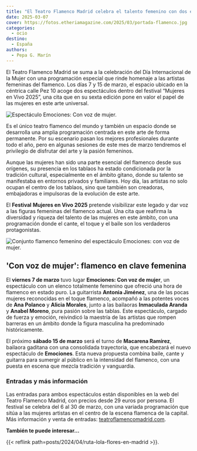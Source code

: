 ```yaml
---
title: "El Teatro Flamenco Madrid celebra el talento femenino con dos espectáculos por el Día de la Mujer"
date: 2025-03-07
cover: https://fotos.etheriamagazine.com/2025/03/portada-flamenco.jpg
categories: 
  - ocio
destino: 
  - España
authors: 
  - Pepa G. Marín
---
```


El Teatro Flamenco Madrid se suma a la celebración del Día Internacional de la Mujer con 
una programación especial que rinde homenaje a las artistas femeninas del flamenco. Los 
días 7 y 15 de marzo, el espacio ubicado en la céntrica calle Pez 10 acoge dos 
espectáculos dentro del festival “Mujeres en Vivo 2025”, una cita que en su sexta 
edición pone en valor el papel de las mujeres en este arte universal. 

![Espectáculo Emociones: Con voz de mujer.](https://fotos.etheriamagazine.com/2025/03/teatro-flamenco-madrid.jpg "Espectáculo Emociones: Con voz de mujer. © Pepa García")

Es el único teatro flamenco del mundo y también un espacio donde se desarrolla una 
amplia programación centrada en este arte de forma permanente. Por su escenario pasan 
los mejores profesionales durante todo el año, pero en algunas sesiones de este mes de 
marzo tendremos el privilegio de disfrutar del arte y la pasión femeninos. 

Aunque las mujeres han sido una parte esencial del flamenco desde sus orígenes, su 
presencia en los tablaos ha estado condicionada por la tradición cultural, especialmente 
en el ámbito gitano, donde su talento se manifestaba en entornos privados y familiares. 
Hoy día, las artistas no solo ocupan el centro de los tablaos, sino que también son 
creadoras, embajadoras e impulsoras de la evolución de este arte. 

El **Festival** **Mujeres en Vivo 2025** pretende visibilizar este legado y dar voz a 
las figuras femeninas del flamenco actual. Una cita que reafirma la diversidad y riqueza 
del talento de las mujeres en este ámbito, con una programación donde el cante, el toque 
y el baile son los verdaderos protagonistas. 

![Conjunto flamenco femenino del espectáculo Emociones: con voz de mujer.](https://fotos.etheriamagazine.com/2025/03/grupo-flamenco.jpg "Conjunto flamenco femenino del espectáculo Emociones: con voz de mujer. © Pepa García")

## 'Con voz de mujer': flamenco en clave femenina

El **viernes 7 de marzo** tuvo lugar **Emociones: Con voz de mujer**, un espectáculo con 
un elenco totalmente femenino que ofreció una hora de flamenco en estado puro. La 
guitarrista **Antonia Jiménez**, una de las pocas mujeres reconocidas en el toque 
flamenco, acompañó a las potentes voces de **Ana Polanco** y **Alicia Morales**, junto a 
las bailaoras **Inmaculada Aranda** y **Anabel Moreno**, pura pasión sobre las tablas. 
Este espectáculo, cargado de fuerza y emoción, reivindicó la maestría de las artistas 
que rompen barreras en un ámbito donde la figura masculina ha predominado 
históricamente. 

El próximo **sábado 15 de marzo** será el turno de **Macarena Ramírez**, bailaora 
gaditana con una consolidada trayectoria, que encabezará el nuevo espectáculo de 
**Emociones**. Esta nueva propuesta combina baile, cante y guitarra para sumergir al 
público en la intensidad del flamenco, con una puesta en escena que mezcla tradición y 
vanguardia. 

### Entradas y más información

Las entradas para ambos espectáculos están disponibles en la web del Teatro Flamenco 
Madrid, con precios desde 29 euros por persona. El festival se celebra del 6 al 30 de 
marzo, con una variada programación que sitúa a las mujeres artistas en el centro de la 
escena flamenca de la capital. Más información y venta de entradas: 
[teatroflamencomadrid.com](http://teatroflamencomadrid.com). 

**También te puede interesar...** 

{{< reflink path=posts/2024/04/ruta-lola-flores-en-madrid >}}.
